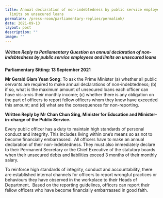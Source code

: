 ```yaml
---
title: Annual declaration of non‑indebtedness by public service employees and
  limits on unsecured loans
permalink: /press-room/parliamentary-replies/permalink/
date: 2021-09-13
layout: post
description: ""
image: ""
---
```

##### Written Reply to Parliamentary Question on annual declaration of non-indebtedness by public service employees and limits on unsecured loans

**Parliamentary Sitting: 13 September 2021**  
  
**Mr Gerald Giam Yean Song:** To ask the Prime Minister (a) whether all public servants are required to make annual declarations of non-indebtedness; (b) if so, what is the maximum amount of unsecured loans each officer can have vis-a-vis their monthly income; (c) whether there is any obligation on the part of officers to report fellow officers whom they know have exceeded this amount; and (d) what are the consequences for non-reporting.  
  
**Written Reply by Mr Chan Chun Sing, Minister for Education and Minister-in-charge of the Public Service.**  
  
Every public officer has a duty to maintain high standards of personal conduct and integrity. This includes living within one’s means so as not to become financially embarrassed.  All officers have to make an annual declaration of their non-indebtedness. They must also immediately declare to their Permanent Secretary or the Chief Executive of the statutory boards when their unsecured debts and liabilities exceed 3 months of their monthly salary.  
  
To reinforce high standards of integrity, conduct and accountability, there are established internal channels for officers to report wrongful practices or behaviours they have observed in the workplace to their Heads of Department.  Based on the reporting guidelines, officers can report their fellow officers who have become financially embarrassed in good faith.